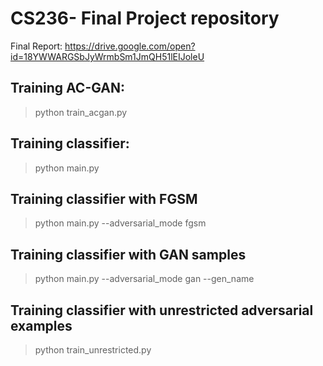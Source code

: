 # CS236- Final Project repository 

Final Report: https://drive.google.com/open?id=18YWWARGSbJyWrmbSm1JmQH51lEIJoleU

## Training AC-GAN:
> python train_acgan.py

## Training classifier:
> python main.py 

## Training classifier with FGSM 
> python main.py --adversarial_mode fgsm 

## Training classifier with GAN samples 
> python main.py --adversarial_mode gan --gen_name <name of GAN to use>

## Training classifier with unrestricted adversarial examples 
> python train_unrestricted.py
